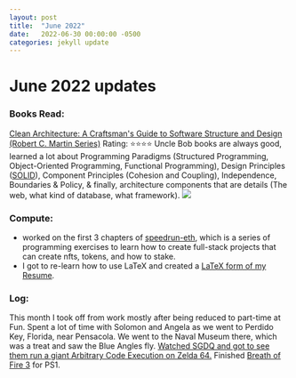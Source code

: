 ```yaml
---
layout: post
title:  "June 2022"
date:   2022-06-30 00:00:00 -0500
categories: jekyll update
---
```


# June 2022 updates

### Books Read:
[Clean Architecture: A Craftsman's Guide to Software Structure and Design (Robert C. Martin Series)][clean-arch]
Rating: ⭐️⭐️⭐️⭐️
Uncle Bob books are always good, learned a lot about Programming Paradigms (Structured Programming, Object-Oriented Programming, Functional Programming), Design Principles ([SOLID][solid]), Component Principles (Cohesion and Coupling), Independence, Boundaries & Policy, & finally, architecture components that are details (The web, what kind of database, what framework).
<img src="https://blog.cleancoder.com/uncle-bob/images/2012-08-13-the-clean-architecture/CleanArchitecture.jpg" />


### Compute:
- worked on the first 3 chapters of [speedrun-eth][eth], which is a series of programming exercises to learn how to create full-stack projects that can create nfts, tokens, and how to stake.
- I got to re-learn how to use LaTeX and created a [LaTeX form of my Resume][resume].

### Log:
This month I took off from work mostly after being reduced to part-time at Fun. Spent a lot of time with Solomon and Angela as we went to Perdido Key, Florida, near Pensacola. We went to the Naval Museum there, which was a treat and saw the Blue Angles fly. [Watched SGDQ and got to see them run a giant Arbitrary Code Execution on Zelda 64.][zelda] Finished [Breath of Fire 3][bof] for PS1.


[clean-arch]: https://www.amazon.com/Clean-Architecture-Craftsmans-Software-Structure/dp/0134494164
[resume]: https://github.com/vanities/resume
[solid]: https://en.wikipedia.org/wiki/SOLID
[eth]: https://github.com/vanities/speedrun-ethereum
[zelda]: https://www.youtube.com/watch?v=PNbkv_DJ0f0&t=6s
[bof]: https://en.wikipedia.org/wiki/Breath_of_Fire_III
